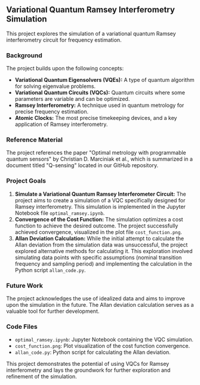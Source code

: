 ## Variational Quantum Ramsey Interferometry Simulation

This project explores the simulation of a variational quantum Ramsey interferometry circuit for frequency estimation.

### Background

The project builds upon the following concepts:

* **Variational Quantum Eigensolvers (VQEs):** A type of quantum algorithm for solving eigenvalue problems.
* **Variational Quantum Circuits (VQCs):** Quantum circuits where some parameters are variable and can be optimized.
* **Ramsey Interferometry:** A technique used in quantum metrology for precise frequency estimation.
* **Atomic Clocks:** The most precise timekeeping devices, and a key application of Ramsey interferometry.

### Reference Material

The project references the paper "Optimal metrology with programmable quantum sensors" by Christian D. Marciniak et al., which is summarized in a document titled "Q-sensing" located in our GitHub repository.

### Project Goals

1. **Simulate a Variational Quantum Ramsey Interferometer Circuit:** The project aims to create a simulation of a VQC specifically designed for Ramsey interferometry. This simulation is implemented in the Jupyter Notebook file `optimal_ramsey.ipynb`.
2. **Convergence of the Cost Function:** The simulation optimizes a cost function to achieve the desired outcome. The project successfully achieved convergence, visualized in the plot file `cost_function.png`.
3. **Allan Deviation Calculation:** While the initial attempt to calculate the Allan deviation from the simulation data was unsuccessful, the project explored alternative methods for calculating it. This exploration involved simulating data points with specific assumptions (nominal transition frequency and sampling period) and implementing the calculation in the Python script `allan_code.py`.

### Future Work

The project acknowledges the use of idealized data and aims to improve upon the simulation in the future. The Allan deviation calculation serves as a valuable tool for further development.

### Code Files

* `optimal_ramsey.ipynb`: Jupyter Notebook containing the VQC simulation.
* `cost_function.png`: Plot visualization of the cost function convergence.
* `allan_code.py`: Python script for calculating the Allan deviation.

This project demonstrates the potential of using VQCs for Ramsey interferometry and lays the groundwork for further exploration and refinement of the simulation.
